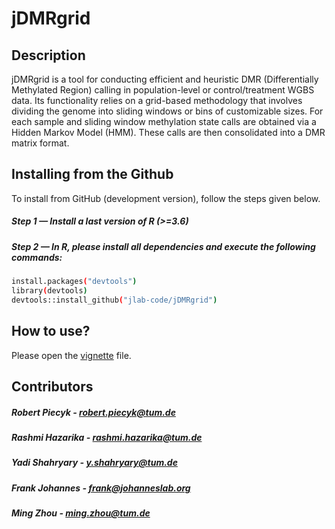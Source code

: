 # jDMRgrid

## Description
jDMRgrid is a tool for conducting efficient and heuristic DMR (Differentially Methylated Region) calling in population-level or control/treatment WGBS data. Its functionality relies on a grid-based methodology that involves dividing the genome into sliding windows or bins of customizable sizes. For each sample and sliding window methylation state calls are obtained via a Hidden Markov Model (HMM). These calls are then consolidated into a DMR matrix format. 

## Installing from the Github

To install from GitHub (development version), follow the steps given below.

##### Step 1 — Install a last version of R (>=3.6)

##### Step 2 — In R, please install all dependencies and execute the following commands:
```sh
install.packages("devtools")
library(devtools)
devtools::install_github("jlab-code/jDMRgrid")
```
## How to use?
Please open the [vignette](https://github.com/jlab-code/jDMRgrid/blob/master/vignettes/manual.pdf) file.

## Contributors
##### Robert Piecyk - robert.piecyk@tum.de
##### Rashmi Hazarika - rashmi.hazarika@tum.de
##### Yadi Shahryary - y.shahryary@tum.de
##### Frank Johannes - frank@johanneslab.org
##### Ming Zhou - ming.zhou@tum.de 

